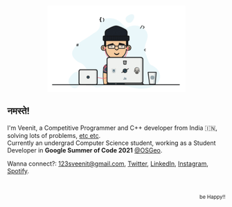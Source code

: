 <p align="center">
  <a href="https://veenits123.github.io/">
    <img src="programmer.gif" alt="Veenit" height="200"/>
  </a>
</p>

## नमस्ते!

I'm Veenit, a Competitive Programmer and C++ developer from India :india:, solving lots of problems, [etc etc](https://github.com/Veenits123).<br>
Currently an undergrad Computer Science student, working as a Student Developer in **Google Summer of Code 2021** [@OSGeo](https://github.com/OSGeo).

Wanna connect?: 123sveenit@gmail.com, [Twitter](https://twitter.com/vee_nits123), [LinkedIn](https://linkedin.com/in/veenits123), [Instagram](https://www.instagram.com/vee_nits123), [Spotify](https://open.spotify.com/user/ovs6jeqqwthcd1wjcmvmv0cnl).

<br>
<p align="right">
  <sup>be Happy!!</sup>
</p>
